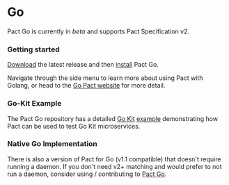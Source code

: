 # Go

Pact Go is currently in *beta* and supports Pact Specification v2.

### Getting started

[Download](https://github.com/pact-foundation/pact-go/releases) the latest release
and then [install](https://github.com/pact-foundation/pact-go#installation) Pact Go.

Navigate through the side menu to learn more about using Pact with Golang, or head
to the [Go Pact website](https://github.com/pact-foundation/pact-go) for more detail.

### Go-Kit Example

The Pact Go repository has a detailed [Go Kit](https://github.com/go-kit/kit) [example](https://github.com/pact-foundation/pact-go/tree/master/examples/go-kit)
demonstrating how Pact can be used to test Go Kit microservices.


### Native Go Implementation

There is also a version of Pact for Go (v1.1 compatible) that doesn't require
running a daemon. If you don't need v2+ matching and would prefer to not run a
daemon, consider using / contributing to [Pact Go](https://github.com/SEEK-Jobs/pact-go).
